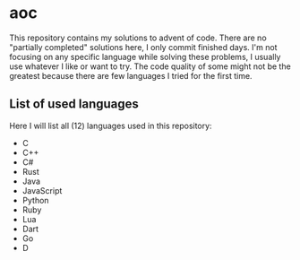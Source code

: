 # aoc
This repository contains my solutions to advent of code. There are no "partially completed" solutions here, I only commit finished days. I'm not focusing on any specific language while solving these problems, I usually use whatever I like or want to try. The code quality of some might not be the greatest because there are few languages I tried for the first time.

## List of used languages
Here I will list all (12) languages used in this repository:
- C
- C++
- C#
- Rust
- Java
- JavaScript
- Python
- Ruby
- Lua
- Dart
- Go
- D
